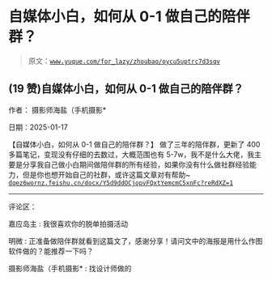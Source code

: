 # 自媒体小白，如何从 0-1 做自己的陪伴群？

> 原文：[`www.yuque.com/for_lazy/zhoubao/oycu5uptrc7d3sqv`](https://www.yuque.com/for_lazy/zhoubao/oycu5uptrc7d3sqv)

## (19 赞)自媒体小白，如何从 0-1 做自己的陪伴群？

作者： 摄影师海盐（手机摄影*

日期：2025-01-17

【自媒体小白，如何从 0-1 做自己的陪伴群？】
做了三年的陪伴群，更新了 400 多篇笔记，变现没有仔细的去数过，大概范围也有 5-7w，我不是什么大佬，我主要是分享我自己做小白期间做陪伴群的所有经验，如果你没有什么做社群经验能力，但是你也想开始自己的社群，或许这篇文章对有帮助~ [`dqez6wornz.feishu.cn/docx/Y5d9ddOCjopvFQxtYemcmC5xnFc?reRdXZ=1`](https://dqez6wornz.feishu.cn/docx/Y5d9ddOCjopvFQxtYemcmC5xnFc?reRdXZ=1)

* * *

评论区：

嘉应岛主 : 我很喜欢你的脱单拍摄活动

明微 : 正准备做陪伴群就看到这篇文了，感谢分享！请问文中的海报是用什么作图软件做的？能推荐一下吗？

摄影师海盐（手机摄影* : 找设计师做的